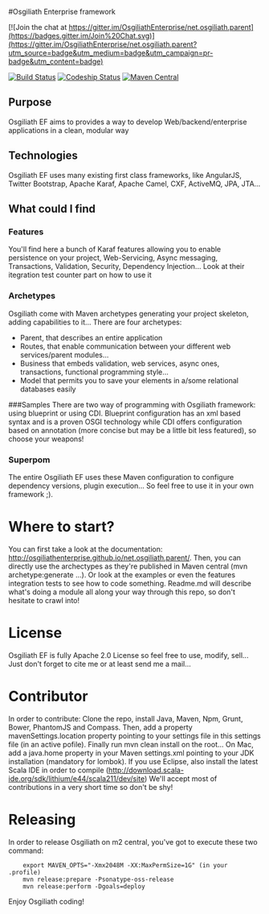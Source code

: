 #Osgiliath Enterprise framework

[![Join the chat at https://gitter.im/OsgiliathEnterprise/net.osgiliath.parent](https://badges.gitter.im/Join%20Chat.svg)](https://gitter.im/OsgiliathEnterprise/net.osgiliath.parent?utm_source=badge&utm_medium=badge&utm_campaign=pr-badge&utm_content=badge)

[![Build Status](https://travis-ci.org/OsgiliathEnterprise/net.osgiliath.parent.svg?branch=master)](https://travis-ci.org/OsgiliathEnterprise/net.osgiliath.parent)
[![Codeship Status](https://codeship.io/projects/642d0130-f74b-0131-9906-6abae1c59881/status?branch=master)](https://codeship.com/projects/28581)
[![Maven Central](https://maven-badges.herokuapp.com/maven-central/net.osgiliath/net.osgiliath.parent/badge.svg?style=flat)](https://maven-badges.herokuapp.com/maven-central/net.osgiliath/net.osgiliath.parent)

## Purpose

Osgiliath EF aims to provides a way to develop Web/backend/enterprise applications in a clean, modular way

## Technologies

Osgiliath EF uses many existing first class frameworks, like AngularJS, Twitter Bootstrap, Apache Karaf, Apache Camel, CXF, ActiveMQ, JPA, JTA...

## What could I find

### Features
You'll find here a bunch of Karaf features allowing you to enable persistence on your project, Web-Servicing, Async messaging, Transactions, Validation, Security, Dependency Injection...
Look at their itegration test counter part on how to use it

### Archetypes
Osgiliath come with Maven archetypes generating your project skeleton, adding capabilities to it...
There are four archetypes: 
* Parent, that describes an entire application
* Routes, that enable communication between your different web services/parent modules...
* Business that embeds validation, web services, async ones, transactions, functional programming style...
* Model that permits you to save your elements in a/some relational databases easily

###Samples
There are two way of programming with Osgiliath framework: using blueprint or using CDI.
Blueprint configuration has an xml based syntax and is a proven OSGI technology while CDI offers configuration based on annotation (more concise but may be a little bit less featured), so choose your weapons!

### Superpom
The entire Osgiliath EF uses these Maven configuration to configure dependency versions, plugin execution... So feel free to use it in your own framework ;).

# Where to start?

You can first take a look at the documentation: http://osgiliathenterprise.github.io/net.osgiliath.parent/.
Then, you can directly use the archectypes as they're published in Maven central (mvn archetype:generate ...).
Or look at the examples or even the features integration tests to see how to code something.
Readme.md will describe what's doing a module all along your way through this repo, so don't hesitate to crawl into!


# License

Osgiliath EF is fully Apache 2.0 License so feel free to use, modify, sell... Just don't forget to cite me or at least send me a mail...


# Contributor
In order to contribute: Clone the repo, install Java, Maven, Npm, Grunt, Bower, PhantomJS and Compass.
Then, add a property mavenSettings.location property pointing to your settings file in this settings file (in an active pofile).
Finally run mvn clean install on the root...
On Mac, add a java.home property in your Maven settings.xml pointing to your JDK installation (mandatory for lombok).
If you use Eclipse, also install the latest Scala IDE in order to compile (http://download.scala-ide.org/sdk/lithium/e44/scala211/dev/site)
We'll accept most of contributions in a very short time so don't be shy!

# Releasing
In order to release Osgiliath on m2 central, you've got to execute these two command:

```
    export MAVEN_OPTS="-Xmx2048M -XX:MaxPermSize=1G" (in your .profile)
    mvn release:prepare -Psonatype-oss-release
    mvn release:perform -Dgoals=deploy
```


Enjoy Osgiliath coding!
